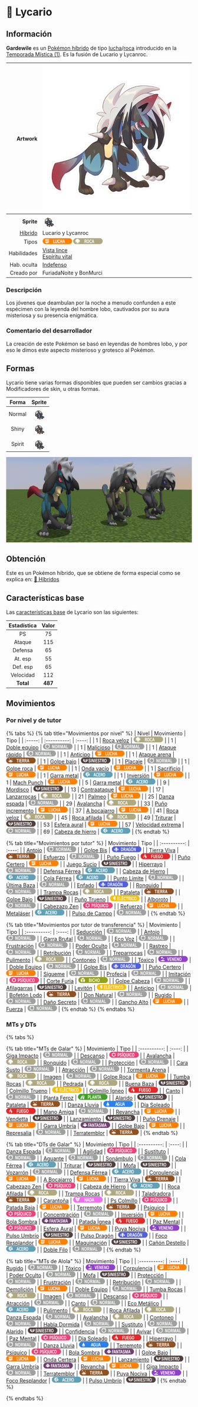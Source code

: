 # 🧬 Lycario

## Información

**Gardewile** es un [Pokémon híbrido](../../funciones/hibridos.md) de tipo [lucha](https://www.wikidex.net/wiki/Tipo_lucha)/[roca](https://www.wikidex.net/wiki/Tipo_roca) introducido en la [Temporada Mística (1)](./). Es la fusión de Lucario y Lycanroc.

|                     **Artwork** | ![Artwork de Lycario](../../images/pokemon/temporada-1/Lycario.png)                                                                                    |
| ------------------------------: | -------------------------------------------------------------------------------------------------------------------------------------- |
|                      **Sprite** | ![Sprite de Lycario](../../images/pokemon/temporada-1/Lycario-sprite.png)                                                          |
| [Híbrido](../../funciones/hibridos.md) | Lucario y Lycanroc                                                                                                                     |
|                           Tipos | ![Tipo lucha](../../images/pokemon/tipos/tipo_lucha.png) ![Tipo roca](../../images/pokemon/tipos/tipo_roca.png)        |
|                     Habilidades | [Vista lince](https://www.wikidex.net/wiki/Vista_lince)<br>[Espíritu vital](https://www.wikidex.net/wiki/Espíritu_vital) |
|                     Hab. oculta | [Indefenso](https://www.wikidex.net/wiki/Indefenso)                                                                       |
|                      Creado por | FuriadaNoite y BonMurci                                                                                                                |


### Descripción
Los jóvenes que deambulan por la noche a menudo confunden a este espécimen con la leyenda del hombre lobo, cautivados por su aura misteriosa y su presencia enigmática.

### Comentario del desarrollador
La creación de este Pokémon se basó en leyendas de hombres lobo, y por eso le dimos este aspecto misterioso y grotesco al Pokémon.

## Formas

Lycario tiene varias formas disponibles que pueden ser cambios gracias a Modificadores de skin, u otras formas.

|  Forma |                                            Sprite                                           |
| :----: | :-----------------------------------------------------------------------------------------: |
| Normal |        ![Sprite de Lycario](../../images/pokemon/temporada-1/Lycario-sprite.png)        |
|  Shiny |  ![Sprite de Lycario Shiny](../../images/pokemon/temporada-1/Lycario-sprite-shiny.png)  |
| Spirit | ![Sprite de Lycario Spirit](../../images/pokemon/temporada-1/Lycario-sprite-spirit.png) |

![Formas de Lycario](../../images/pokemon/temporada-1/Lycario-formas.png)

## Obtención

Este es un Pokémon híbrido, que se obtiene de forma especial como se explica en: [🧬 Híbridos](../../funciones/hibridos.md)

## Características base

Las [características base](https://www.wikidex.net/wiki/Caracter%C3%ADsticas) de Lycario son las siguientes:

| Estadística |  Valor  |
| :---------: | :-----: |
|      PS     |    75   |
|    Ataque   |    115   |
|   Defensa   |    65   |
|   At. esp   |   55   |
|   Def. esp  |   65   |
|  Velocidad  |   112   |
|  **Total**  | **487** |

## Movimientos

### Por nivel y de tutor

{% tabs %}
{% tab title="Movimientos por nivel" %}
| Nivel | Movimiento | Tipo |
| :-----: | :----------: | :----: |
| 1 | [Roca veloz](https://www.wikidex.net/wiki/Roca_veloz) | ![tipo roca](../../images/pokemon/tipos/tipo_roca.png) |
| 1 | [Doble equipo](https://www.wikidex.net/wiki/Doble_equipo) | ![tipo normal](../../images/pokemon/tipos/tipo_normal.png) |
| 1 | [Malicioso](https://www.wikidex.net/wiki/Malicioso) | ![tipo normal](../../images/pokemon/tipos/tipo_normal.png) |
| 1 | [Ataque rápido](https://www.wikidex.net/wiki/Ataque_rápido) | ![tipo normal](../../images/pokemon/tipos/tipo_normal.png) |
| 1 | [Anticipo](https://www.wikidex.net/wiki/Anticipo) | ![tipo lucha](../../images/pokemon/tipos/tipo_lucha.png) |
| 1 | [Ataque arena](https://www.wikidex.net/wiki/Ataque_arena) | ![tipo tierra](../../images/pokemon/tipos/tipo_tierra.png) |
| 1 | [Golpe bajo](https://www.wikidex.net/wiki/Golpe_bajo) | ![tipo siniestro](../../images/pokemon/tipos/tipo_siniestro.png) |
| 1 | [Placaje](https://www.wikidex.net/wiki/Placaje) | ![tipo normal](../../images/pokemon/tipos/tipo_normal.png) |
| 1 | [Golpe roca](https://www.wikidex.net/wiki/Golpe_roca) | ![tipo lucha](../../images/pokemon/tipos/tipo_lucha.png) |
| 1 | [Onda vacío](https://www.wikidex.net/wiki/Onda_vacío) | ![tipo lucha](../../images/pokemon/tipos/tipo_lucha.png) |
| 1 | [Sacrificio](https://www.wikidex.net/wiki/Sacrificio) | ![tipo lucha](../../images/pokemon/tipos/tipo_lucha.png) |
| 1 | [Garra metal](https://www.wikidex.net/wiki/Garra_metal) | ![tipo acero](../../images/pokemon/tipos/tipo_acero.png) |
| 1 | [Inversión](https://www.wikidex.net/wiki/Inversión) | ![tipo lucha](../../images/pokemon/tipos/tipo_lucha.png) |
| 1 | [Mach Punch](https://www.wikidex.net/wiki/Mach_Punch) | ![tipo lucha](../../images/pokemon/tipos/tipo_lucha.png) |
| 5 | [Garra metal](https://www.wikidex.net/wiki/Garra_metal) | ![tipo acero](../../images/pokemon/tipos/tipo_acero.png) |
| 9 | [Mordisco](https://www.wikidex.net/wiki/Mordisco) | ![tipo siniestro](../../images/pokemon/tipos/tipo_siniestro.png) |
| 13 | [Contraataque](https://www.wikidex.net/wiki/Contraataque) | ![tipo lucha](../../images/pokemon/tipos/tipo_lucha.png) |
| 17 | [Lanzarrocas](https://www.wikidex.net/wiki/Lanzarrocas) | ![tipo roca](../../images/pokemon/tipos/tipo_roca.png) |
| 21 | [Palmeo](https://www.wikidex.net/wiki/Palmeo) | ![tipo lucha](../../images/pokemon/tipos/tipo_lucha.png) |
| 25 | [Danza espada](https://www.wikidex.net/wiki/Danza_espada) | ![tipo normal](../../images/pokemon/tipos/tipo_normal.png) |
| 29 | [Avalancha](https://www.wikidex.net/wiki/Avalancha) | ![tipo roca](../../images/pokemon/tipos/tipo_roca.png) |
| 33 | [Puño incremento](https://www.wikidex.net/wiki/Puño_incremento) | ![tipo lucha](../../images/pokemon/tipos/tipo_lucha.png) |
| 37 | [A bocajarro](https://www.wikidex.net/wiki/A_bocajarro) | ![tipo lucha](../../images/pokemon/tipos/tipo_lucha.png) |
| 41 | [Roca veloz](https://www.wikidex.net/wiki/Roca_veloz) | ![tipo roca](../../images/pokemon/tipos/tipo_roca.png) |
| 45 | [Roca afilada](https://www.wikidex.net/wiki/Roca_afilada) | ![tipo roca](../../images/pokemon/tipos/tipo_roca.png) |
| 49 | [Triturar](https://www.wikidex.net/wiki/Triturar) | ![tipo siniestro](../../images/pokemon/tipos/tipo_siniestro.png) |
| 53 | [Esfera aural](https://www.wikidex.net/wiki/Esfera_aural) | ![tipo lucha](../../images/pokemon/tipos/tipo_lucha.png) |
| 57 | [Velocidad extrema](https://www.wikidex.net/wiki/Velocidad_extrema) | ![tipo normal](../../images/pokemon/tipos/tipo_normal.png) |
| 69 | [Cabeza de hierro](https://www.wikidex.net/wiki/Cabeza_de_hierro) | ![tipo acero](../../images/pokemon/tipos/tipo_acero.png) |
{% endtab %}

{% tab title="Movimientos por tutor" %}
| Movimiento | Tipo |
| :----------: | :----: |
| [Antojo](https://www.wikidex.net/wiki/Antojo) | ![tipo normal](../../images/pokemon/tipos/tipo_normal.png) |
| [Golpe Bis](https://www.wikidex.net/wiki/Golpe_Bis) | ![tipo dragón](../../images/pokemon/tipos/tipo_dragon.png) |
| [Tierra Viva](https://www.wikidex.net/wiki/Tierra_Viva) | ![tipo tierra](../../images/pokemon/tipos/tipo_tierra.png) |
| [Esfuerzo](https://www.wikidex.net/wiki/Esfuerzo) | ![tipo normal](../../images/pokemon/tipos/tipo_normal.png) |
| [Puño Fuego](https://www.wikidex.net/wiki/Pu%C3%B1o_Fuego) | ![tipo fuego](../../images/pokemon/tipos/tipo_fuego.png) |
| [Puño Certero](https://www.wikidex.net/wiki/Pu%C3%B1o_Certero) | ![tipo lucha](../../images/pokemon/tipos/tipo_lucha.png) |
| [Juego Sucio](https://www.wikidex.net/wiki/Juego_Sucio) | ![tipo siniestro](../../images/pokemon/tipos/tipo_siniestro.png) |
| [Hiperrayo](https://www.wikidex.net/wiki/Hiperrayo) | ![tipo normal](../../images/pokemon/tipos/tipo_normal.png) |
| [Defensa Férrea](https://www.wikidex.net/wiki/Defensa_F%C3%A9rrea) | ![tipo acero](../../images/pokemon/tipos/tipo_acero.png) |
| [Cabeza de Hierro](https://www.wikidex.net/wiki/Cabeza_de_Hierro) | ![tipo acero](../../images/pokemon/tipos/tipo_acero.png) |
| [Cola Férrea](https://www.wikidex.net/wiki/Cola_F%C3%A9rrea) | ![tipo acero](../../images/pokemon/tipos/tipo_acero.png) |
| [Punto Límite](https://www.wikidex.net/wiki/Punto_L%C3%ADmite) | ![tipo normal](../../images/pokemon/tipos/tipo_normal.png) |
| [Última Baza](https://www.wikidex.net/wiki/%C3%9Altima_Baza) | ![tipo normal](../../images/pokemon/tipos/tipo_normal.png) |
| [Enfado](https://www.wikidex.net/wiki/Enfado) | ![tipo dragón](../../images/pokemon/tipos/tipo_dragon.png) |
| [Ronquido](https://www.wikidex.net/wiki/Ronquido) | ![tipo normal](../../images/pokemon/tipos/tipo_normal.png) |
| [Trampa Rocas](https://www.wikidex.net/wiki/Trampa_Rocas) | ![tipo roca](../../images/pokemon/tipos/tipo_roca.png) |
| [Pataleta](https://www.wikidex.net/wiki/Pataleta) | ![tipo tierra](../../images/pokemon/tipos/tipo_tierra.png) |
| [Golpe Bajo](https://www.wikidex.net/wiki/Golpe_Bajo) | ![tipo siniestro](../../images/pokemon/tipos/tipo_siniestro.png) |
| [Puño Trueno](https://www.wikidex.net/wiki/Pu%C3%B1o_Trueno) | ![tipo eléctrico](../../images/pokemon/tipos/tipo_electrico.png) |
| [Alboroto](https://www.wikidex.net/wiki/Alboroto) | ![tipo normal](../../images/pokemon/tipos/tipo_normal.png) |
| [Cabezazo Zen](https://www.wikidex.net/wiki/Cabezazo_Zen) | ![tipo psíquico](../../images/pokemon/tipos/tipo_psiquico.png) |
| [Refuerzo](https://www.wikidex.net/wiki/Refuerzo) | ![tipo lucha](../../images/pokemon/tipos/tipo_lucha.png) |
| [Metaláser](https://www.wikidex.net/wiki/Metal%C3%A1ser) | ![tipo acero](../../images/pokemon/tipos/tipo_acero.png) |
| [Pulso de Campo](https://www.wikidex.net/wiki/Pulso_de_Campo) | ![tipo normal](../../images/pokemon/tipos/tipo_normal.png) |
{% endtab %}

{% tab title="Movimientos por tutor de transferencia" %}
| Movimiento | Tipo |
| :----------: | :----: |
| [Seducción](https://www.wikidex.net/wiki/Seducción) | ![tipo normal](../../images/pokemon/tipos/tipo_normal.png) |
| [Antojo](https://www.wikidex.net/wiki/Antojo) | ![tipo normal](../../images/pokemon/tipos/tipo_normal.png) |
| [Garra Brutal](https://www.wikidex.net/wiki/Garra_Brutal) | ![tipo normal](../../images/pokemon/tipos/tipo_normal.png) |
| [Eco Voz](https://www.wikidex.net/wiki/Eco_Voz) | ![tipo normal](../../images/pokemon/tipos/tipo_normal.png) |
| [Frustración](https://www.wikidex.net/wiki/Frustraci%C3%B3n) | ![tipo normal](../../images/pokemon/tipos/tipo_normal.png) |
| [Poder Oculto](https://www.wikidex.net/wiki/Poder_Oculto) | ![tipo normal](../../images/pokemon/tipos/tipo_normal.png) |
| [Rastreo](https://www.wikidex.net/wiki/Rastreo) | ![tipo normal](../../images/pokemon/tipos/tipo_normal.png) |
| [Retribución](https://www.wikidex.net/wiki/Retribuci%C3%B3n) | ![tipo normal](../../images/pokemon/tipos/tipo_normal.png) |
| [Treparrocas](https://www.wikidex.net/wiki/Treparrocas) | ![tipo normal](../../images/pokemon/tipos/tipo_normal.png) |
| [Pulimento](https://www.wikidex.net/wiki/Pulimento) | ![tipo roca](../../images/pokemon/tipos/tipo_roca.png) |
| [Contoneo](https://www.wikidex.net/wiki/Contoneo) | ![tipo normal](../../images/pokemon/tipos/tipo_normal.png) |
| [Tóxico](https://www.wikidex.net/wiki/T%C3%B3xico) | ![tipo veneno](../../images/pokemon/tipos/tipo_veneno.png) |
| [Doble Equipo](https://www.wikidex.net/wiki/Doble_Equipo) | ![tipo normal](../../images/pokemon/tipos/tipo_normal.png) |
| [Golpe Bis](https://www.wikidex.net/wiki/Golpe_Bis) | ![tipo dragón](../../images/pokemon/tipos/tipo_dragon.png) |
| [Puño Certero](https://www.wikidex.net/wiki/Pu%C3%B1o_Certero) | ![tipo lucha](../../images/pokemon/tipos/tipo_lucha.png) |
| [Sígueme](https://www.wikidex.net/wiki/S%C3%ADgueme) | ![tipo normal](../../images/pokemon/tipos/tipo_normal.png) |
| [Profecía](https://www.wikidex.net/wiki/Profec%C3%ADa) | ![tipo normal](../../images/pokemon/tipos/tipo_normal.png) |
| [Imitación](https://www.wikidex.net/wiki/Imitaci%C3%B3n) | ![tipo psíquico](../../images/pokemon/tipos/tipo_psiquico.png) |
| [Corte Furia](https://www.wikidex.net/wiki/Corte_Furia) | ![tipo bicho](../../images/pokemon/tipos/tipo_bicho.png) |
| [Golpe Cabeza](https://www.wikidex.net/wiki/Golpe_Cabeza) | ![tipo normal](../../images/pokemon/tipos/tipo_normal.png) |
| [Afilagarras](https://www.wikidex.net/wiki/Afilagarras) | ![tipo siniestro](../../images/pokemon/tipos/tipo_siniestro.png) |
| [Levitón](https://www.wikidex.net/wiki/Levit%C3%B3n) | ![tipo eléctrico](../../images/pokemon/tipos/tipo_electrico.png) |
| [Anticipo](https://www.wikidex.net/wiki/Anticipo) | ![tipo normal](../../images/pokemon/tipos/tipo_normal.png) |
| [Bofetón Lodo](https://www.wikidex.net/wiki/Bofet%C3%B3n_Lodo) | ![tipo tierra](../../images/pokemon/tipos/tipo_tierra.png) |
| [Don Natural](https://www.wikidex.net/wiki/Don_Natural) | ![tipo normal](../../images/pokemon/tipos/tipo_normal.png) |
| [Rugido](https://www.wikidex.net/wiki/Rugido) | ![tipo normal](../../images/pokemon/tipos/tipo_normal.png) |
| [Daño Secreto](https://www.wikidex.net/wiki/Da%C3%B1o_Secreto) | ![tipo normal](../../images/pokemon/tipos/tipo_normal.png) |
| [Gancho Alto](https://www.wikidex.net/wiki/Gancho_Alto) | ![tipo lucha](../../images/pokemon/tipos/tipo_lucha.png) |
| [Fuerza](https://www.wikidex.net/wiki/Fuerza) | ![tipo normal](../../images/pokemon/tipos/tipo_normal.png) |
{% endtab %}
{% endtabs %}

### MTs y DTs
{% tabs %}

{% tab title="MTs de Galar" %}
| Movimiento | Tipo |
| :----------: | :----: |
| [Giga Impacto](https://www.wikidex.net/wiki/Giga_Impacto) | ![tipo normal](../../images/pokemon/tipos/tipo_normal.png) |
| [Descanso](https://www.wikidex.net/wiki/Descanso) | ![tipo psíquico](../../images/pokemon/tipos/tipo_psiquico.png) |
| [Avalancha](https://www.wikidex.net/wiki/Avalancha) | ![tipo roca](../../images/pokemon/tipos/tipo_roca.png) |
| [Ronquido](https://www.wikidex.net/wiki/Ronquido) | ![tipo normal](../../images/pokemon/tipos/tipo_normal.png) |
| [Protección](https://www.wikidex.net/wiki/Protecci%C3%B3n) | ![tipo normal](../../images/pokemon/tipos/tipo_normal.png) |
| [Cara Susto](https://www.wikidex.net/wiki/Cara_Susto) | ![tipo normal](../../images/pokemon/tipos/tipo_normal.png) |
| [Atracción](https://www.wikidex.net/wiki/Atracci%C3%B3n) | ![tipo normal](../../images/pokemon/tipos/tipo_normal.png) |
| [Tormenta Arena](https://www.wikidex.net/wiki/Tormenta_Arena) | ![tipo roca](../../images/pokemon/tipos/tipo_roca.png) |
| [Imagen](https://www.wikidex.net/wiki/Imagen) | ![tipo normal](../../images/pokemon/tipos/tipo_normal.png) |
| [Golpe Roca](https://www.wikidex.net/wiki/Golpe_Roca) | ![tipo lucha](../../images/pokemon/tipos/tipo_lucha.png) |
| [Tumba Rocas](https://www.wikidex.net/wiki/Tumba_Rocas) | ![tipo roca](../../images/pokemon/tipos/tipo_roca.png) |
| [Pedrada](https://www.wikidex.net/wiki/Pedrada) | ![tipo roca](../../images/pokemon/tipos/tipo_roca.png) |
| [Buena Baza](https://www.wikidex.net/wiki/Buena_Baza) | ![tipo siniestro](../../images/pokemon/tipos/tipo_siniestro.png) |
| [Colmillo Trueno](https://www.wikidex.net/wiki/Colmillo_Trueno) | ![tipo eléctrico](../../images/pokemon/tipos/tipo_electrico.png) |
| [Colmillo Ígneo](https://www.wikidex.net/wiki/Colmillo_%C3%8Dgneo) | ![tipo fuego](../../images/pokemon/tipos/tipo_fuego.png) |
| [Canto](https://www.wikidex.net/wiki/Canto) | ![tipo normal](../../images/pokemon/tipos/tipo_normal.png) |
| [Planta Feroz](https://www.wikidex.net/wiki/Planta_Feroz) | ![tipo planta](../../images/pokemon/tipos/tipo_planta.png) |
| [Alarido](https://www.wikidex.net/wiki/Alarido) | ![tipo siniestro](../../images/pokemon/tipos/tipo_siniestro.png) |
| [Pataleta](https://www.wikidex.net/wiki/Pataleta) | ![tipo tierra](../../images/pokemon/tipos/tipo_tierra.png) |
| [Danza Lluvia](https://www.wikidex.net/wiki/Danza_Lluvia) | ![tipo agua](../../images/pokemon/tipos/tipo_agua.png) |
| [Día Soleado](https://www.wikidex.net/wiki/D%C3%ADa_Soleado) | ![tipo fuego](../../images/pokemon/tipos/tipo_fuego.png) |
| [Mano Amiga](https://www.wikidex.net/wiki/Mano_Amiga) | ![tipo normal](../../images/pokemon/tipos/tipo_normal.png) |
| [Revancha](https://www.wikidex.net/wiki/Revancha) | ![tipo lucha](../../images/pokemon/tipos/tipo_lucha.png) |
| [Vendetta](https://www.wikidex.net/wiki/Vendetta) | ![tipo siniestro](../../images/pokemon/tipos/tipo_siniestro.png) |
| [Lanzamiento](https://www.wikidex.net/wiki/Lanzamiento) | ![tipo siniestro](../../images/pokemon/tipos/tipo_siniestro.png) |
| [Puño Drenaje](https://www.wikidex.net/wiki/Pu%C3%B1o_Drenaje) | ![tipo lucha](../../images/pokemon/tipos/tipo_lucha.png) |
| [Garra Umbría](https://www.wikidex.net/wiki/Garra_Umbr%C3%ADa) | ![tipo fantasma](../../images/pokemon/tipos/tipo_fantasma.png) |
| [Golpe Bajo](https://www.wikidex.net/wiki/Golpe_Bajo) | ![tipo lucha](../../images/pokemon/tipos/tipo_lucha.png) |
| [Represalia](https://www.wikidex.net/wiki/Represalia) | ![tipo normal](../../images/pokemon/tipos/tipo_normal.png) |
| [Terratemblor](https://www.wikidex.net/wiki/Terratemblor) | ![tipo tierra](../../images/pokemon/tipos/tipo_tierra.png) |
{% endtab %}

{% tab title="DTs de Galar" %}
| Movimiento | Tipo |
| :----------: | :----: |
| [Danza Espada](https://www.wikidex.net/wiki/Danza_Espada) | ![tipo normal](../../images/pokemon/tipos/tipo_normal.png) |
| [Agilidad](https://www.wikidex.net/wiki/Agilidad) | ![tipo psíquico](../../images/pokemon/tipos/tipo_psiquico.png) |
| [Sustituto](https://www.wikidex.net/wiki/Sustituto) | ![tipo normal](../../images/pokemon/tipos/tipo_normal.png) |
| [Aguante](https://www.wikidex.net/wiki/Aguante) | ![tipo normal](../../images/pokemon/tipos/tipo_normal.png) |
| [Sonámbulo](https://www.wikidex.net/wiki/Son%C3%A1mbulo) | ![tipo normal](../../images/pokemon/tipos/tipo_normal.png) |
| [Cola Férrea](https://www.wikidex.net/wiki/Cola_F%C3%A9rrea) | ![tipo acero](../../images/pokemon/tipos/tipo_acero.png) |
| [Triturar](https://www.wikidex.net/wiki/Triturar) | ![tipo siniestro](../../images/pokemon/tipos/tipo_siniestro.png) |
| [Mofa](https://www.wikidex.net/wiki/Mofa) | ![tipo siniestro](../../images/pokemon/tipos/tipo_siniestro.png) |
| [Vozarrón](https://www.wikidex.net/wiki/Vozarr%C3%B3n) | ![tipo normal](../../images/pokemon/tipos/tipo_normal.png) |
| [Defensa Férrea](https://www.wikidex.net/wiki/Defensa_F%C3%A9rrea) | ![tipo acero](../../images/pokemon/tipos/tipo_acero.png) |
| [Corpulencia](https://www.wikidex.net/wiki/Corpulencia) | ![tipo lucha](../../images/pokemon/tipos/tipo_lucha.png) |
| [A Bocajarro](https://www.wikidex.net/wiki/A_Bocajarro) | ![tipo lucha](../../images/pokemon/tipos/tipo_lucha.png) |
| [Tierra Viva](https://www.wikidex.net/wiki/Tierra_Viva) | ![tipo tierra](../../images/pokemon/tipos/tipo_tierra.png) |
| [Cabezazo Zen](https://www.wikidex.net/wiki/Cabezazo_Zen) | ![tipo psíquico](../../images/pokemon/tipos/tipo_psiquico.png) |
| [Cabeza de Hierro](https://www.wikidex.net/wiki/Cabeza_de_Hierro) | ![tipo acero](../../images/pokemon/tipos/tipo_acero.png) |
| [Roca Afilada](https://www.wikidex.net/wiki/Roca_Afilada) | ![tipo roca](../../images/pokemon/tipos/tipo_roca.png) |
| [Trampa Rocas](https://www.wikidex.net/wiki/Trampa_Rocas) | ![tipo roca](../../images/pokemon/tipos/tipo_roca.png) |
| [Taladradora](https://www.wikidex.net/wiki/Taladradora) | ![tipo tierra](../../images/pokemon/tipos/tipo_tierra.png) |
| [Carantoña](https://www.wikidex.net/wiki/Caranto%C3%B1a) | ![tipo hada](../../images/pokemon/tipos/tipo_hada.png) |
| [Ps Colmillo](https://www.wikidex.net/wiki/Ps_colmillo) | ![tipo psíquico](../../images/pokemon/tipos/tipo_psiquico.png) |
| [Patada Baja](https://www.wikidex.net/wiki/Patada_Baja) | ![tipo lucha](../../images/pokemon/tipos/tipo_lucha.png) |
| [Terremoto](https://www.wikidex.net/wiki/Terremoto) | ![tipo tierra](../../images/pokemon/tipos/tipo_tierra.png) |
| [Psíquico](https://www.wikidex.net/wiki/Ps%C3%ADquico) | ![tipo psíquico](../../images/pokemon/tipos/tipo_psiquico.png) |
| [Concentración](https://www.wikidex.net/wiki/Concentraci%C3%B3n) | ![tipo normal](../../images/pokemon/tipos/tipo_normal.png) |
| [Inversión](https://www.wikidex.net/wiki/Inversi%C3%B3n) | ![tipo lucha](../../images/pokemon/tipos/tipo_lucha.png) |
| [Bola Sombra](https://www.wikidex.net/wiki/Bola_Sombra) | ![tipo fantasma](../../images/pokemon/tipos/tipo_fantasma.png) |
| [Patada Ígnea](https://www.wikidex.net/wiki/Patada_%C3%8Dgnea) | ![tipo fuego](../../images/pokemon/tipos/tipo_fuego.png) |
| [Paz Mental](https://www.wikidex.net/wiki/Paz_Mental) | ![tipo psíquico](../../images/pokemon/tipos/tipo_psiquico.png) |
| [Esfera Aural](https://www.wikidex.net/wiki/Esfera_Aural) | ![tipo lucha](../../images/pokemon/tipos/tipo_lucha.png) |
| [Puya Nociva](https://www.wikidex.net/wiki/Puya_Nociva) | ![tipo veneno](../../images/pokemon/tipos/tipo_veneno.png) |
| [Pulso Umbrío](https://www.wikidex.net/wiki/Pulso_Umbr%C3%ADo) | ![tipo siniestro](../../images/pokemon/tipos/tipo_siniestro.png) |
| [Pulso Dragón](https://www.wikidex.net/wiki/Pulso_Drag%C3%B3n) | ![tipo dragón](../../images/pokemon/tipos/tipo_dragon.png) |
| [Foco Resplandor](https://www.wikidex.net/wiki/Foco_Resplandor) | ![tipo lucha](../../images/pokemon/tipos/tipo_lucha.png) |
| [Maquinación](https://www.wikidex.net/wiki/Maquinaci%C3%B3n) | ![tipo siniestro](../../images/pokemon/tipos/tipo_siniestro.png) |
| [Cañón Destello](https://www.wikidex.net/wiki/Ca%C3%B1%C3%B3n_Destello) | ![tipo acero](../../images/pokemon/tipos/tipo_acero.png) |
| [Doble Filo](https://www.wikidex.net/wiki/Doble_Filo) | ![tipo normal](../../images/pokemon/tipos/tipo_normal.png) |
{% endtab %}

{% tab title="MTs de Alola" %}
| Movimiento | Tipo |
| :----------: | :----: |
| [Rugido](https://www.wikidex.net/wiki/Rugido) | ![tipo normal](../../images/pokemon/tipos/tipo_normal.png) |
| [Tóxico](https://www.wikidex.net/wiki/T%C3%B3xico) | ![tipo veneno](../../images/pokemon/tipos/tipo_veneno.png) |
| [Corpulencia](https://www.wikidex.net/wiki/Corpulencia) | ![tipo lucha](../../images/pokemon/tipos/tipo_lucha.png) |
| [Poder Oculto](https://www.wikidex.net/wiki/Poder_Oculto) | ![tipo normal](../../images/pokemon/tipos/tipo_normal.png) |
| [Mofa](https://www.wikidex.net/wiki/Mofa) | ![tipo siniestro](../../images/pokemon/tipos/tipo_siniestro.png) |
| [Protección](https://www.wikidex.net/wiki/Protecci%C3%B3n) | ![tipo normal](../../images/pokemon/tipos/tipo_normal.png) |
| [Frustración](https://www.wikidex.net/wiki/Frustraci%C3%B3n) | ![tipo normal](../../images/pokemon/tipos/tipo_normal.png) |
| [Retribución](https://www.wikidex.net/wiki/Retribuci%C3%B3n) | ![tipo normal](../../images/pokemon/tipos/tipo_normal.png) |
| [Demolición](https://www.wikidex.net/wiki/Demolici%C3%B3n) | ![tipo lucha](../../images/pokemon/tipos/tipo_lucha.png) |
| [Doble Equipo](https://www.wikidex.net/wiki/Doble_Equipo) | ![tipo normal](../../images/pokemon/tipos/tipo_normal.png) |
| [Tumba Rocas](https://www.wikidex.net/wiki/Tumba_Rocas) | ![tipo roca](../../images/pokemon/tipos/tipo_roca.png) |
| [Imagen](https://www.wikidex.net/wiki/Imagen) | ![tipo normal](../../images/pokemon/tipos/tipo_normal.png) |
| [Descanso](https://www.wikidex.net/wiki/Descanso) | ![tipo psíquico](../../images/pokemon/tipos/tipo_psiquico.png) |
| [Atracción](https://www.wikidex.net/wiki/Atracci%C3%B3n) | ![tipo normal](../../images/pokemon/tipos/tipo_normal.png) |
| [Canto](https://www.wikidex.net/wiki/Canto) | ![tipo normal](../../images/pokemon/tipos/tipo_normal.png) |
| [Eco Metálico](https://www.wikidex.net/wiki/Eco_Met%C3%A1lico) | ![tipo acero](../../images/pokemon/tipos/tipo_acero.png) |
| [Pulimento](https://www.wikidex.net/wiki/Pulimento) | ![tipo roca](../../images/pokemon/tipos/tipo_roca.png) |
| [Roca Afilada](https://www.wikidex.net/wiki/Roca_Afilada) | ![tipo roca](../../images/pokemon/tipos/tipo_roca.png) |
| [Danza Espada](https://www.wikidex.net/wiki/Danza_Espada) | ![tipo normal](../../images/pokemon/tipos/tipo_normal.png) |
| [Avalancha](https://www.wikidex.net/wiki/Avalancha) | ![tipo roca](../../images/pokemon/tipos/tipo_roca.png) |
| [Contoneo](https://www.wikidex.net/wiki/Contoneo) | ![tipo normal](../../images/pokemon/tipos/tipo_normal.png) |
| [Habla Dormida](https://www.wikidex.net/wiki/Habla_Dormida) | ![tipo normal](../../images/pokemon/tipos/tipo_normal.png) |
| [Sustituto](https://www.wikidex.net/wiki/Sustituto) | ![tipo normal](../../images/pokemon/tipos/tipo_normal.png) |
| [Alarido](https://www.wikidex.net/wiki/Alarido) | ![tipo siniestro](../../images/pokemon/tipos/tipo_siniestro.png) |
| [Confidencia](https://www.wikidex.net/wiki/Confidencia) | ![tipo normal](../../images/pokemon/tipos/tipo_normal.png) |
| [Avivar](https://www.wikidex.net/wiki/Avivar) | ![tipo normal](../../images/pokemon/tipos/tipo_normal.png) |
| [Paz Mental](https://www.wikidex.net/wiki/Paz_Mental) | ![tipo psíquico](../../images/pokemon/tipos/tipo_psiquico.png) |
| [Día Soleado](https://www.wikidex.net/wiki/D%C3%ADa_Soleado) | ![tipo fuego](../../images/pokemon/tipos/tipo_fuego.png) |
| [Hiperrayo](https://www.wikidex.net/wiki/Hiperrayo) | ![tipo normal](../../images/pokemon/tipos/tipo_normal.png) |
| [Danza Lluvia](https://www.wikidex.net/wiki/Danza_Lluvia) | ![tipo agua](../../images/pokemon/tipos/tipo_agua.png) |
| [Terremoto](https://www.wikidex.net/wiki/Terremoto) | ![tipo tierra](../../images/pokemon/tipos/tipo_tierra.png) |
| [Psíquico](https://www.wikidex.net/wiki/Ps%C3%ADquico) | ![tipo psíquico](../../images/pokemon/tipos/tipo_psiquico.png) |
| [Bola Sombra](https://www.wikidex.net/wiki/Bola_Sombra) | ![tipo fantasma](../../images/pokemon/tipos/tipo_fantasma.png) |
| [Golpe Bajo](https://www.wikidex.net/wiki/Golpe_Bajo) | ![tipo lucha](../../images/pokemon/tipos/tipo_lucha.png) |
| [Onda Certera](https://www.wikidex.net/wiki/Onda_Certera) | ![tipo lucha](../../images/pokemon/tipos/tipo_lucha.png) |
| [Lanzamiento](https://www.wikidex.net/wiki/Lanzamiento) | ![tipo siniestro](../../images/pokemon/tipos/tipo_siniestro.png) |
| [Garra Umbría](https://www.wikidex.net/wiki/Garra_Umbr%C3%ADa) | ![tipo fantasma](../../images/pokemon/tipos/tipo_fantasma.png) |
| [Revancha](https://www.wikidex.net/wiki/Revancha) | ![tipo lucha](../../images/pokemon/tipos/tipo_lucha.png) |
| [Giga Impacto](https://www.wikidex.net/wiki/Giga_Impacto) | ![tipo normal](../../images/pokemon/tipos/tipo_normal.png) |
| [Terratemblor](https://www.wikidex.net/wiki/Terratemblor) | ![tipo tierra](../../images/pokemon/tipos/tipo_tierra.png) |
| [Puya Nociva](https://www.wikidex.net/wiki/Puya_Nociva) | ![tipo veneno](../../images/pokemon/tipos/tipo_veneno.png) |
| [Foco Resplandor](https://www.wikidex.net/wiki/Foco_Resplandor) | ![tipo acero](../../images/pokemon/tipos/tipo_acero.png) |
| [Pulso Umbrío](https://www.wikidex.net/wiki/Pulso_Umbr%C3%ADo) | ![tipo siniestro](../../images/pokemon/tipos/tipo_siniestro.png) |
{% endtab %}

{% endtabs %}
